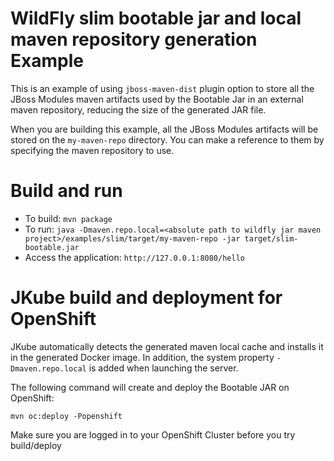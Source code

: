 # WildFly slim bootable jar and local maven repository generation Example

This is an example of using `jboss-maven-dist` plugin option to store all the JBoss Modules maven artifacts used by the Bootable Jar in an external maven repository, reducing the size of the generated JAR file.

When you are building this example, all the JBoss Modules artifacts will be stored on the `my-maven-repo` directory. You can make a reference to them by specifying the maven repository to use.

Build and run
=============

* To build: `mvn package`
* To run: `java -Dmaven.repo.local=<absolute path to wildfly jar maven project>/examples/slim/target/my-maven-repo -jar target/slim-bootable.jar`
* Access the application: `http://127.0.0.1:8080/hello`

JKube build and deployment for OpenShift
========================================

JKube automatically detects the generated maven local cache and installs it in the generated Docker image. In addition, the system property `-Dmaven.repo.local`
is added when launching the server.

The following command will create and deploy the Bootable JAR on OpenShift:

`mvn oc:deploy -Popenshift`

Make sure you are logged in to your OpenShift Cluster before you try build/deploy